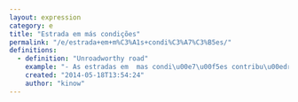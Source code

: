 ```yaml
---
layout: expression
category: e
title: "Estrada em más condições"
permalink: "/e/estrada+em+m%C3%A1s+condi%C3%A7%C3%B5es/"
definitions:
  - definition: "Unroadworthy road"
    example: "- As estradas em  mas condi\u00e7\u00f5es contribu\u00edram para acidentes neste feriado"
    created: "2014-05-18T13:54:24"
    author: "kinow"
---
```


